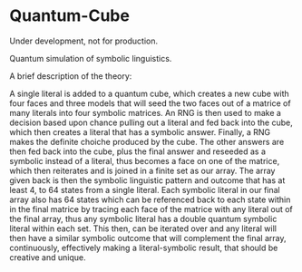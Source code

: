 # Quantum-Cube

Under development, not for production.

Quantum simulation of symbolic linguistics.

A brief description of the theory:

A single literal is added to a quantum cube, which creates a new cube with four faces and three models that will seed the two faces out of a matrice of many literals into four symbolic matrices. An RNG is then used to make a decision based upon chance pulling out a literal and fed back into the cube, which then creates a literal that has a symbolic answer. Finally, a RNG makes the definite choiche produced by the cube. The other answers are then fed back into the cube, plus the final answer and reseeded as a symbolic instead of a literal, thus becomes a face on one of the matrice, which then reiterates and is joined in a finite set as our array. The array given back is then the symbolic linguistic pattern and outcome that has at least 4, to 64 states from a single literal. Each symbolic literal in our final array also has 64 states which can be referenced back to each state within in the final matrice by tracing each face of the matrice with any literal out of the final array, thus any symbolic literal has a double quantum symbolic literal within each set. This then, can be iterated over and any literal will then have a similar symbolic outcome that will complement the final array, continuously, effectively making a literal-symbolic result, that should be creative and unique.


